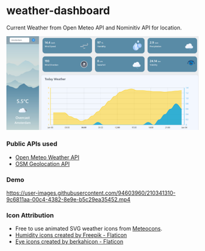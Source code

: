 # weather-dashboard
Current Weather from Open Meteo API and Nominitiv API for location. 

<img src='IMG Files/weather-dashboard.png'>

### Public APIs used

+ [Open Meteo Weather API](https://open-meteo.com/) <br/>
+ [OSM Geolocation API](https://nominatim.org/release-docs/latest/api/Overview/)

### Demo

https://user-images.githubusercontent.com/94603960/210341310-9c6811aa-00c4-4382-8e9e-b5c29ea35452.mp4

### Icon Attribution

+ Free to use animated SVG weather icons from [Meteocons](https://bas.dev/work/meteocons).
+ <a href="https://www.flaticon.com/free-icons/humidity" title="humidity icons">Humidity icons created by Freepik - Flaticon</a>
+ <a href="https://www.flaticon.com/free-icons/eye" title="eye icons">Eye icons created by berkahicon - Flaticon</a>
